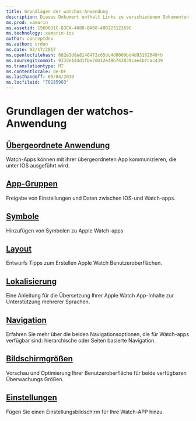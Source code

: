 ```yaml
---
title: Grundlagen der watchos-Anwendung
description: Dieses Dokument enthält Links zu verschiedenen Dokumenten, in denen grundlegende Konzepte für die watchos-Anwendungsentwicklung mit xamarin beschrieben werden.
ms.prod: xamarin
ms.assetid: 156D6D1C-83CA-4088-BA08-40B22312269C
ms.technology: xamarin-ios
author: conceptdev
ms.author: crdun
ms.date: 03/17/2017
ms.openlocfilehash: 682e1d8e8146472c65dc4d8009bd4d93162049fb
ms.sourcegitcommit: 933de144d1fbe7d412e49b743839cae4bfcac439
ms.translationtype: MT
ms.contentlocale: de-DE
ms.lasthandoff: 09/04/2019
ms.locfileid: "70285963"
---
```

# <a name="watchos-application-fundamentals"></a>Grundlagen der watchos-Anwendung

## <a name="parent-applicationioswatchosapp-fundamentalsparent-appmd"></a>[Übergeordnete Anwendung](~/ios/watchos/app-fundamentals/parent-app.md)

Watch-Apps können mit ihrer übergeordneten App kommunizieren, die unter IOS ausgeführt wird.

## <a name="app-groupsioswatchosapp-fundamentalsapp-groupsmd"></a>[App-Gruppen](~/ios/watchos/app-fundamentals/app-groups.md)

Freigabe von Einstellungen und Daten zwischen IOS-und Watch-apps.

## <a name="iconsioswatchosapp-fundamentalsiconsmd"></a>[Symbole](~/ios/watchos/app-fundamentals/icons.md)

Hinzufügen von Symbolen zu Apple Watch-apps

## <a name="layoutioswatchosapp-fundamentalslayoutmd"></a>[Layout](~/ios/watchos/app-fundamentals/layout.md)

Entwurfs Tipps zum Erstellen Apple Watch Benutzeroberflächen.

## <a name="localizationioswatchosapp-fundamentalslocalizationmd"></a>[Lokalisierung](~/ios/watchos/app-fundamentals/localization.md)

Eine Anleitung für die Übersetzung Ihrer Apple Watch App-Inhalte zur Unterstützung mehrerer Sprachen.

## <a name="navigationioswatchosapp-fundamentalsnavigationmd"></a>[Navigation](~/ios/watchos/app-fundamentals/navigation.md)

Erfahren Sie mehr über die beiden Navigationsoptionen, die für Watch-apps verfügbar sind: hierarchische oder Seiten basierte Navigation.

## <a name="screen-sizesioswatchosapp-fundamentalsscreen-sizesmd"></a>[Bildschirmgrößen](~/ios/watchos/app-fundamentals/screen-sizes.md)

Vorschau und Optimierung Ihrer Benutzeroberfläche für beide verfügbaren Überwachungs Größen.

## <a name="settingsioswatchosapp-fundamentalssettingsmd"></a>[Einstellungen](~/ios/watchos/app-fundamentals/settings.md)

Fügen Sie einen Einstellungsbildschirm für Ihre Watch-APP hinzu.
